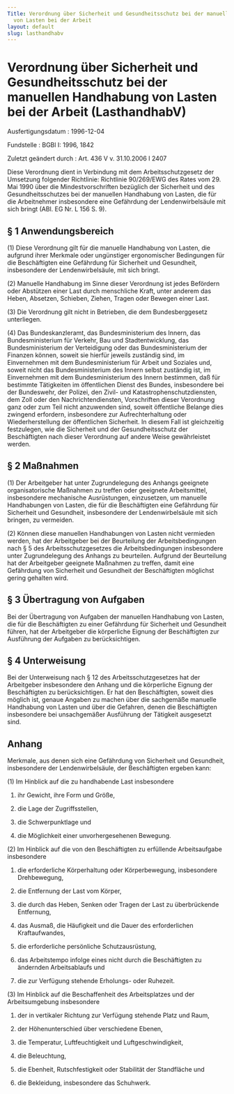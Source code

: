```yaml
---
Title: Verordnung über Sicherheit und Gesundheitsschutz bei der manuellen Handhabung
  von Lasten bei der Arbeit
layout: default
slug: lasthandhabv
---
```


# Verordnung über Sicherheit und Gesundheitsschutz bei der manuellen Handhabung von Lasten bei der Arbeit (LasthandhabV)

Ausfertigungsdatum
:   1996-12-04

Fundstelle
:   BGBl I: 1996, 1842

Zuletzt geändert durch
:   Art. 436 V v. 31.10.2006 I 2407

Diese Verordnung dient in Verbindung mit dem Arbeitsschutzgesetz
der Umsetzung folgender Richtlinie:
Richtlinie 90/269/EWG des Rates vom 29. Mai 1990 über die
Mindestvorschriften bezüglich der Sicherheit und des
Gesundheitsschutzes
bei der manuellen Handhabung von Lasten, die für die Arbeitnehmer
insbesondere eine Gefährdung der Lendenwirbelsäule mit sich bringt
(ABl. EG Nr. L 156 S. 9).


## § 1 Anwendungsbereich

(1) Diese Verordnung gilt für die manuelle Handhabung von Lasten, die
aufgrund ihrer Merkmale oder ungünstiger ergonomischer Bedingungen für
die Beschäftigten eine Gefährdung für Sicherheit und Gesundheit,
insbesondere der Lendenwirbelsäule, mit sich bringt.

(2) Manuelle Handhabung im Sinne dieser Verordnung ist jedes Befördern
oder Abstützen einer Last durch menschliche Kraft, unter anderem das
Heben, Absetzen, Schieben, Ziehen, Tragen oder Bewegen einer Last.

(3) Die Verordnung gilt nicht in Betrieben, die dem Bundesberggesetz
unterliegen.

(4) Das Bundeskanzleramt, das Bundesministerium des Innern, das
Bundesministerium für Verkehr, Bau und Stadtentwicklung, das
Bundesministerium der Verteidigung oder das Bundesministerium der
Finanzen können, soweit sie hierfür jeweils zuständig sind, im
Einvernehmen mit dem Bundesministerium für Arbeit und Soziales und,
soweit nicht das Bundesministerium des Innern selbst zuständig ist, im
Einvernehmen mit dem Bundesministerium des Innern bestimmen, daß für
bestimmte Tätigkeiten im öffentlichen Dienst des Bundes, insbesondere
bei der Bundeswehr, der Polizei, den Zivil- und
Katastrophenschutzdiensten, dem Zoll oder den Nachrichtendiensten,
Vorschriften dieser Verordnung ganz oder zum Teil nicht anzuwenden
sind, soweit öffentliche Belange dies zwingend erfordern, insbesondere
zur Aufrechterhaltung oder Wiederherstellung der öffentlichen
Sicherheit. In diesem Fall ist gleichzeitig festzulegen, wie die
Sicherheit und der Gesundheitsschutz der Beschäftigten nach dieser
Verordnung auf andere Weise gewährleistet werden.


## § 2 Maßnahmen

(1) Der Arbeitgeber hat unter Zugrundelegung des Anhangs geeignete
organisatorische Maßnahmen zu treffen oder geeignete Arbeitsmittel,
insbesondere mechanische Ausrüstungen, einzusetzen, um manuelle
Handhabungen von Lasten, die für die Beschäftigten eine Gefährdung für
Sicherheit und Gesundheit, insbesondere der Lendenwirbelsäule mit sich
bringen, zu vermeiden.

(2) Können diese manuellen Handhabungen von Lasten nicht vermieden
werden, hat der Arbeitgeber bei der Beurteilung der Arbeitsbedingungen
nach § 5 des Arbeitsschutzgesetzes die Arbeitsbedingungen insbesondere
unter Zugrundelegung des Anhangs zu beurteilen. Aufgrund der
Beurteilung hat der Arbeitgeber geeignete Maßnahmen zu treffen, damit
eine Gefährdung von Sicherheit und Gesundheit der Beschäftigten
möglichst gering gehalten wird.


## § 3 Übertragung von Aufgaben

Bei der Übertragung von Aufgaben der manuellen Handhabung von Lasten,
die für die Beschäftigten zu einer Gefährdung für Sicherheit und
Gesundheit führen, hat der Arbeitgeber die körperliche Eignung der
Beschäftigten zur Ausführung der Aufgaben zu berücksichtigen.


## § 4 Unterweisung

Bei der Unterweisung nach § 12 des Arbeitsschutzgesetzes hat der
Arbeitgeber insbesondere den Anhang und die körperliche Eignung der
Beschäftigten zu berücksichtigen. Er hat den Beschäftigten, soweit
dies möglich ist, genaue Angaben zu machen über die sachgemäße
manuelle Handhabung von Lasten und über die Gefahren, denen die
Beschäftigten insbesondere bei unsachgemäßer Ausführung der Tätigkeit
ausgesetzt sind.


## Anhang

Merkmale, aus denen sich eine Gefährdung von Sicherheit und
Gesundheit, insbesondere der Lendenwirbelsäule, der Beschäftigten
ergeben kann:

(1) Im Hinblick auf die zu handhabende Last insbesondere

1.  ihr Gewicht, ihre Form und Größe,


2.  die Lage der Zugriffsstellen,


3.  die Schwerpunktlage und


4.  die Möglichkeit einer unvorhergesehenen Bewegung.




(2) Im Hinblick auf die von den Beschäftigten zu erfüllende
Arbeitsaufgabe insbesondere

1.  die erforderliche Körperhaltung oder Körperbewegung, insbesondere
    Drehbewegung,


2.  die Entfernung der Last vom Körper,


3.  die durch das Heben, Senken oder Tragen der Last zu überbrückende
    Entfernung,


4.  das Ausmaß, die Häufigkeit und die Dauer des erforderlichen
    Kraftaufwandes,


5.  die erforderliche persönliche Schutzausrüstung,


6.  das Arbeitstempo infolge eines nicht durch die Beschäftigten zu
    ändernden Arbeitsablaufs und


7.  die zur Verfügung stehende Erholungs- oder Ruhezeit.




(3) Im Hinblick auf die Beschaffenheit des Arbeitsplatzes und der
Arbeitsumgebung insbesondere

1.  der in vertikaler Richtung zur Verfügung stehende Platz und Raum,


2.  der Höhenunterschied über verschiedene Ebenen,


3.  die Temperatur, Luftfeuchtigkeit und Luftgeschwindigkeit,


4.  die Beleuchtung,


5.  die Ebenheit, Rutschfestigkeit oder Stabilität der Standfläche und


6.  die Bekleidung, insbesondere das Schuhwerk.




